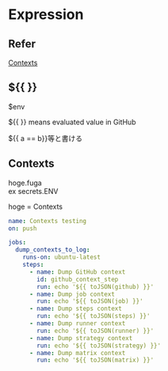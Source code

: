 # Expression

## Refer

[Contexts](https://docs.github.com/en/actions/learn-github-actions/contexts)

## ${{ }}

$env

${{ }} means evaluated value in GitHub

${{ a == b}}等と書ける

## Contexts

hoge.fuga  
ex secrets.ENV  

hoge = Contexts  

```yaml
name: Contexts testing
on: push

jobs:
  dump_contexts_to_log:
    runs-on: ubuntu-latest
    steps:
      - name: Dump GitHub context
        id: github_context_step
        run: echo '${{ toJSON(github) }}'
      - name: Dump job context
        run: echo '${{ toJSON(job) }}'
      - name: Dump steps context
        run: echo '${{ toJSON(steps) }}'
      - name: Dump runner context
        run: echo '${{ toJSON(runner) }}'
      - name: Dump strategy context
        run: echo '${{ toJSON(strategy) }}'
      - name: Dump matrix context
        run: echo '${{ toJSON(matrix) }}'
```
